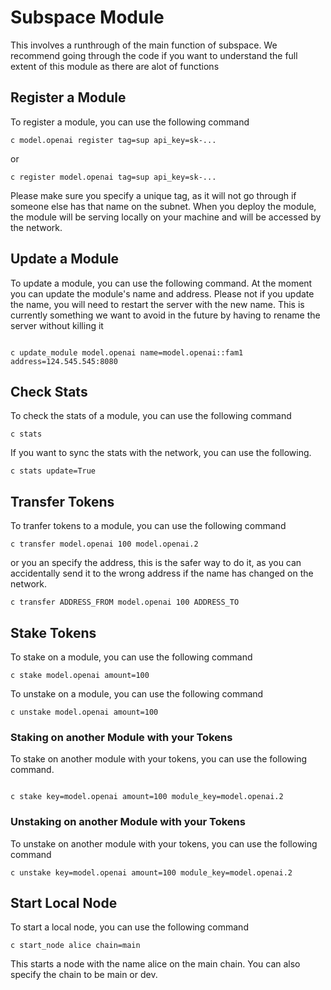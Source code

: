 # Subspace Module

This involves a runthrough of the main function of subspace. We recommend going through the code if you want to understand the full extent of this module as there are alot of functions

## Register a Module
To register a module, you can use the following command

```
c model.openai register tag=sup api_key=sk-...
```

or

```
c register model.openai tag=sup api_key=sk-...
```

Please make sure you specify a unique tag, as it will not go through if someone else has that name on the subnet. When you deploy the module, the module will be serving locally on your machine and will be accessed by the network.


## Update a Module

To update a module, you can use the following command. At the moment you can update the module's name and address. Please not if you update the name, you will need to restart the server with the new name. This is currently something we want to avoid in the future by having to rename the server without killing it 

```

c update_module model.openai name=model.openai::fam1 address=124.545.545:8080
```



## Check Stats

To check the stats of a module, you can use the following command

```
c stats
```

If you want to sync the stats with the network, you can use the following.

```
c stats update=True
```



## Transfer Tokens

To tranfer tokens to a module, you can use the following command

```
c transfer model.openai 100 model.openai.2
```
or you an specify the address, this is the safer way to do it, as you can accidentally send it to the wrong address if the name has changed on the network.

```
c transfer ADDRESS_FROM model.openai 100 ADDRESS_TO
```

## Stake Tokens

To stake on a module, you can use the following command

```
c stake model.openai amount=100
```

To unstake on a module, you can use the following command

```
c unstake model.openai amount=100
```

### Staking on another Module with your Tokens

To stake on another module with your tokens, you can use the following command. 

```

c stake key=model.openai amount=100 module_key=model.openai.2
```

### Unstaking on another Module with your Tokens

To unstake on another module with your tokens, you can use the following command

```
c unstake key=model.openai amount=100 module_key=model.openai.2
```

## Start Local Node

To start a local node, you can use the following command

```
c start_node alice chain=main
```
This starts a node with the name alice on the main chain. You can also specify the chain to be main or dev.















